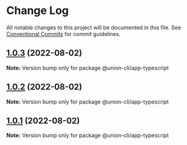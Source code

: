 # Change Log

All notable changes to this project will be documented in this file.
See [Conventional Commits](https://conventionalcommits.org) for commit guidelines.

## [1.0.3](https://gitee.com/sparkparis123/lerna-cli/compare/@union-cli/app-typescript@1.0.2...@union-cli/app-typescript@1.0.3) (2022-08-02)

**Note:** Version bump only for package @union-cli/app-typescript





## [1.0.2](https://gitee.com/sparkparis123/lerna-cli/compare/@union-cli/app-typescript@1.0.1...@union-cli/app-typescript@1.0.2) (2022-08-02)

**Note:** Version bump only for package @union-cli/app-typescript





## [1.0.1](https://gitee.com/sparkparis123/lerna-cli/compare/@union-cli/app-typescript@1.0.1...@union-cli/app-typescript@1.0.1) (2022-08-02)

**Note:** Version bump only for package @union-cli/app-typescript
